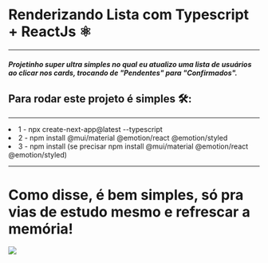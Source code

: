 <h1>Renderizando Lista com Typescript + ReactJs ⚛️</h1>
<hr>
<h5>Projetinho super ultra simples no qual eu atualizo uma lista de usuários ao clicar nos cards, trocando de "Pendentes" para "Confirmados".</h5>
<h2>Para rodar este projeto é simples 🛠:</h2>
<hr>
<li>
  1 - npx create-next-app@latest --typescript
</li>
<li>
  2 - npm install @mui/material @emotion/react @emotion/styled
</li>
<li>
  3 - npm install (se precisar npm install @mui/material @emotion/react @emotion/styled)
</li>
<hr>
<h1>Como disse, é bem simples, só pra vias de estudo mesmo e refrescar a memória!</h1>
<img src="https://user-images.githubusercontent.com/88629170/236115427-05178f43-1813-46ab-a458-101d78d247db.png" />

